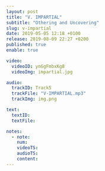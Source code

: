 ```yaml
---
layout: post
title: "V. IMPARTIAL"
subtitle: "Othering and Uncovering"
slug: v-impartial
date: 2019-05-05 12:18 +0100
release: 2019-08-09 22:27 +0200
published: true
enable: true

video:
  videoID: ynGgFmbxKg8
  videoImg: impartial.jpg

audio:
  trackID: Track5
  trackFile: "V-IMPARTIAL.mp3"
  trackImg: img.png

text:
  textID: 
  textFile: 

notes:
  - note: 
    num: 
    videoTS: 
    audioTS: 
    content: 
---
```

